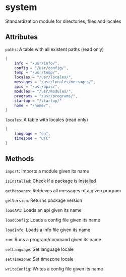 # system
Standardization module for directories, files and locales

## Attributes
`paths`: A table with all existent paths (read only)

```lua
{
    info = "/usr/info/",
    config = "/usr/config/",
    temp = "/usr/temp/",
    locales = "/usr/locales/",
    messages = "/usr/locales/messages/",
    apis = "/usr/apis/",
    modules = "/usr/modules/",
    programs = "/usr/programs/",
    startup = "/startup/"
    home = "/home/",
}
```

`locales`: A table with locales (read only)
```lua
{
    language = "en",
    timezone = "UTC"
}
```

## Methods

`import`: Imports a module given its name

`isInstalled`: Check if a package is installed

`getMessages`: Retrieves all messages of a given program

`getVersion`: Returns package version

`loadAPI`: Loads an api given its name

`loadConfig`: Loads a config file given its name

`loadInfo`: Loads a info file given its name

`run`: Runs a program/command given its name

`setLanguage`: Set language locale

`setTimezone`: Set timezone locale

`writeConfig`: Writes a config file given its name